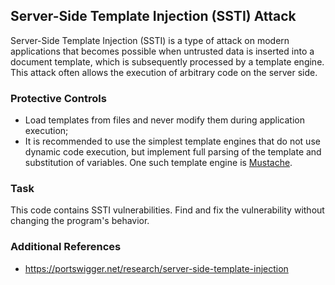 ## Server-Side Template Injection (SSTI) Attack

Server-Side Template Injection (SSTI) is a type of attack on modern applications that becomes possible when untrusted data is inserted into a document template, which is subsequently processed by a template engine. This attack often allows the execution of arbitrary code on the server side.

### Protective Controls

* Load templates from files and never modify them during application execution;
* It is recommended to use the simplest template engines that do not use dynamic code execution, but implement full parsing of the template and substitution of variables. One such template engine is [Mustache](https://mustache.github.io/).

### Task

This code contains SSTI vulnerabilities. Find and fix the vulnerability without changing the program's behavior.

### Additional References

* https://portswigger.net/research/server-side-template-injection
